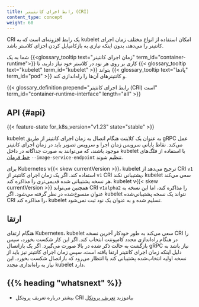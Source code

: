 ```yaml
---
title: رابط اجرای کانتینر (CRI)
content_type: concept
weight: 60
---
```


<!-- overview -->

CRI یک رابط افزونه‌ای است که به kubelet امکان استفاده از انواع مختلف
زمان اجرای کانتینر را می‌دهد، بدون اینکه نیازی به بازکامپایل کردن اجزای
کلاستر باشد.

شما به یک
{{<glossary_tooltip text="زمان اجرای کانتینر" term_id="container-runtime">}} کاری بر روی
هر نود در کلاستر خود نیاز دارید، تا
{{< glossary_tooltip text="kubelet" term_id="kubelet" >}} بتواند
{{< glossary_tooltip text="پادها" term_id="pod" >}} و کانتینرهای آن‌ها را راه‌اندازی کند.

{{< glossary_definition prepend="رابط اجرای کانتینر (CRI) است" term_id="container-runtime-interface" length="all" >}}

<!-- body -->

## API {#api}

{{< feature-state for_k8s_version="v1.23" state="stable" >}}

kubelet به عنوان یک کلاینت هنگام اتصال به زمان اجرای کانتینر از طریق gRPC عمل می‌کند.
نقاط پایانی سرویس زمان اجرا و سرویس تصویر باید در زمان اجرای کانتینر موجود باشند،
که می‌توانند به صورت جداگانه در داخل kubelet با استفاده از
فلگ‌های [خط فرمان](/docs/reference/command-line-tools-reference/kubelet)
`--image-service-endpoint` تنظیم شوند.

برای Kubernetes v{{< skew currentVersion >}}، kubelet ترجیح می‌دهد از CRI `v1` استفاده کند.
اگر یک زمان اجرای کانتینر از `v1` CRI پشتیبانی نکند، kubelet سعی می‌کند
هر نسخه پشتیبانی شده قدیمی‌تری را مذاکره کند.
kubelet v{{< skew currentVersion >}} همچنین می‌تواند CRI `v1alpha2` را مذاکره کند، اما
این نسخه به عنوان منسوخ‌شده در نظر گرفته می‌شود.
اگر kubelet نتواند یک نسخه پشتیبانی‌شده CRI را مذاکره کند، kubelet تسلیم شده
و به عنوان یک نود ثبت نمی‌شود.

## ارتقا

هنگام ارتقای Kubernetes، kubelet سعی می‌کند به طور خودکار
آخرین نسخه CRI را در هنگام راه‌اندازی مجدد کامپوننت انتخاب کند. اگر این کار شکست بخورد،
سپس بازگشت به حالت ذکر شده در بالا صورت می‌گیرد. اگر یک بازاتصال gRPC نیاز باشد به دلیل
اینکه زمان اجرای کانتینر ارتقا یافته است، سپس زمان اجرای کانتینر نیز باید
از نسخه اولیه انتخاب‌شده پشتیبانی کند یا انتظار می‌رود که بازاتصال شکست بخورد. این
نیاز به راه‌اندازی مجدد kubelet دارد.

## {{% heading "whatsnext" %}}

- بیشتر درباره تعریف پروتکل CRI بیاموزید [تعریف پروتکل](https://github.com/kubernetes/cri-api/blob/c75ef5b/pkg/apis/runtime/v1/api.proto)
